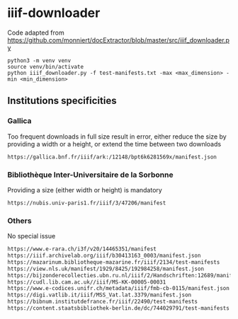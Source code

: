 # iiif-downloader
Code adapted from https://github.com/monniert/docExtractor/blob/master/src/iiif_downloader.py

```
python3 -m venv venv
source venv/bin/activate
python iiif_downloader.py -f test-manifests.txt -max <max_dimension> -min <min_dimension>
```

## Institutions specificities

### Gallica 

Too frequent downloads in full size result in error, either reduce the size by providing a width or a height, or extend the time between two downloads
```
https://gallica.bnf.fr/iiif/ark:/12148/bpt6k6281569x/manifest.json
```

### Bibliothèque Inter-Universitaire de la Sorbonne
Providing a size (either width or height) is mandatory
```
https://nubis.univ-paris1.fr/iiif/3/47206/manifest
```

### Others
No special issue

``` bash
https://www.e-rara.ch/i3f/v20/14465351/manifest                                 # E-rara
https://iiif.archivelab.org/iiif/b30413163_0003/manifest.json                   # Archive lab
https://mazarinum.bibliotheque-mazarine.fr/iiif/2134/test-manifests             # Bibliothèque Mazarine
https://view.nls.uk/manifest/1929/8425/192984258/manifest.json                  # Library of Scotland
https://bijzonderecollecties.ubn.ru.nl/iiif/2/Handschriften:12689/manifest.json # Radboud Universiteitsbibliotheek
https://cudl.lib.cam.ac.uk//iiif/MS-KK-00005-00031                              # University of Cambridge
https://www.e-codices.unifr.ch/metadata/iiif/fmb-cb-0115/manifest.json          # e-Codices
https://digi.vatlib.it/iiif/MSS_Vat.lat.3379/manifest.json                      # DigiVatLib
https://bibnum.institutdefrance.fr/iiif/22490/test-manifests                    # Institut de France
https://content.staatsbibliothek-berlin.de/dc/744029791/test-manifests          # Berlin Staatsbibliothek
```
